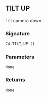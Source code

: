## TILT UP

Tilt camera down.


### Signature

`C4:TILT_UP ()`


### Parameters

`None`


### Returns

`None`
